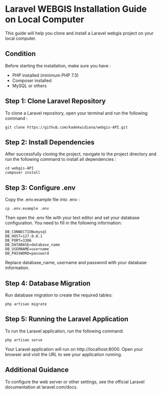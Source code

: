 
# Laravel WEBGIS Installation Guide on Local Computer
This guide will help you clone and install a Laravel webgis project on your local computer.

## Condition
Before starting the installation, make sure you have :
- PHP installed (minimum PHP 7.3)
- Composer installed
- MySQL or others

## Step 1: Clone Laravel Repository
To clone a Laravel repository, open your terminal and run the following command :

```shell
git clone https://github.com/kadekwidiana/webgis-API.git
```

## Step 2: Install Dependencies
After successfully cloning the project, navigate to the project directory and run the following command to install all dependencies :
```shell
cd webgis-API
composer install
```

## Step 3: Configure .env
Copy the .env.example file into .env :

```shell
cp .env.example .env
```

Then open the .env file with your text editor and set your database configuration. You need to fill in the following information:

```shell
DB_CONNECTION=mysql
DB_HOST=127.0.0.1
DB_PORT=3306
DB_DATABASE=database_name
DB_USERNAME=username
DB_PASSWORD=password
```
Replace database_name, username and password with your database information.

## Step 4: Database Migration
Run database migration to create the required tables:
```shell
php artisan migrate
```

## Step 5: Running the Laravel Application
To run the Laravel application, run the following command:
```shell
php artisan serve
```
Your Laravel application will run on http://localhost:8000. Open your browser and visit the URL to see your application running.

## Additional Guidance
To configure the web server or other settings, see the official Laravel documentation at laravel.com/docs.